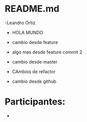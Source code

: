 # README.md
-Leandro Ortiz
- HOLA MUNDO
- cambio desde feature

- algo mas desde feature commit 2
- cambio desde master
- CAmbios de refactor
- cambio desde github

# Participantes:
- 
